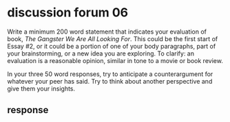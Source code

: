 # discussion forum 06

Write a minimum 200 word statement that indicates your evaluation of book, _The Gangster We Are All Looking For_. This could be the first start of Essay #2, or it could be a portion of one of your body paragraphs, part of your brainstorming, or a new idea you are exploring. To clarify: an evaluation is a reasonable opinion, similar in tone to a movie or book review.

In your three 50 word responses, try to anticipate a counterargument for whatever your peer has said. Try to think about another perspective and give them your insights.

## response

